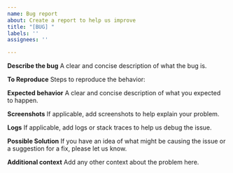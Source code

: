 ```yaml
---
name: Bug report
about: Create a report to help us improve
title: "[BUG] "
labels: ''
assignees: ''

---
```


**Describe the bug**
A clear and concise description of what the bug is.

**To Reproduce**
Steps to reproduce the behavior:

**Expected behavior**
A clear and concise description of what you expected to happen.

**Screenshots**
If applicable, add screenshots to help explain your problem.

**Logs**
If applicable, add logs or stack traces to help us debug the issue.

**Possible Solution**
If you have an idea of what might be causing the issue or a suggestion for a fix, please let us know.

**Additional context**
Add any other context about the problem here.
